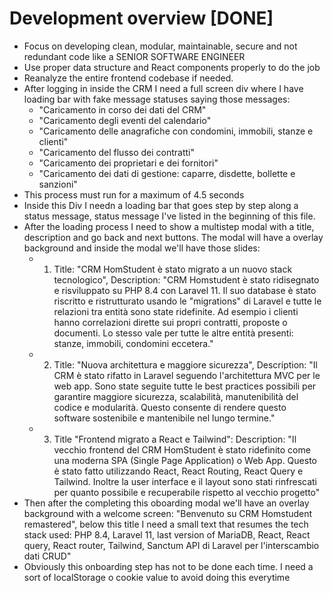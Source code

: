 # Development overview [DONE]
- Focus on developing clean, modular, maintainable, secure and not redundant code like a SENIOR SOFTWARE ENGINEER
- Use proper data structure and React components properly to do the job
- Reanalyze the entire frontend codebase if needed.
- After logging in inside the CRM I need a full screen div where I have loading bar with fake message statuses saying those messages:
    - "Caricamento in corso dei dati del CRM"
    - "Caricamento degli eventi del calendario"
    - "Caricamento delle anagrafiche con condomini, immobili, stanze e clienti"
    - "Caricamento del flusso dei contratti"
    - "Caricamento dei proprietari e dei fornitori"
    - "Caricamento dei dati di gestione: caparre, disdette, bollette e sanzioni"
- This process must run for a maximum of 4.5 seconds
- Inside this Div I needn a loading bar that goes step by step along a status message, status message I've listed in the beginning of this file.
- After the loading process I need to show a multistep modal with a title, description and go back and next buttons. The modal will have a overlay background and inside the modal we'll have those slides:
    - 1) Title: "CRM HomStudent è stato migrato a un nuovo stack tecnologico", Description: "CRM Homstudent è stato ridisegnato e risviluppato su PHP 8.4 con Laravel 11. Il suo database è stato riscritto e ristrutturato usando le "migrations" di Laravel e tutte le relazioni tra entità sono state ridefinite. Ad esempio i clienti hanno correlazioni dirette sui propri contratti, proposte o documenti. Lo stesso vale per tutte le altre entità presenti: stanze, immobili, condomini eccetera."
    - 2) Title: "Nuova architettura e maggiore sicurezza", Description: "Il CRM è stato rifatto in Laravel seguendo l'architettura MVC per le web app. Sono state seguite tutte le best practices possibili per garantire maggiore sicurezza, scalabilità, manutenibilità del codice e modularità. Questo consente di rendere questo software sostenibile e mantenibile nel lungo termine."
    - 3) Title "Frontend migrato a React e Tailwind": Description: "Il vecchio frontend del CRM HomStudent è stato ridefinito come una moderna SPA (Single Page Application) o Web App. Questo è stato fatto utilizzando React, React Routing, React Query e Tailwind. Inoltre la user interface e il layout sono stati rinfrescati per quanto possibile e recuperabile rispetto al vecchio progetto"
- Then after the completing this oboarding modal we'll have an overlay background with a welcome screen: "Benvenuto su CRM Homstudent remastered", below this title I need a small text that resumes the tech stack used: PHP 8.4, Laravel 11, last version of MariaDB, React, React query, React router, Tailwind, Sanctum API di Laravel per l'interscambio dati CRUD"
- Obviously this onboarding step has not to be done each time. I need a sort of localStorage o cookie value to avoid doing this everytime